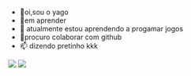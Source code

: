 - 👋oi,sou o yago
- 👀em aprender
- 🌱 atualmente estou aprendendo a progamar jogos
- 💞️procuro colaborar com github
- 📫 dizendo pretinho kkk

![](https://img.shields.io/badge/Scratch-4D97FF?style=for-the-badge&logo=Scratch&logoColor=white)
![](https://img.shields.io/badge/JavaScript-323330?style=for-the-badge&logo=javascript&logoColor=F7DF1E)

